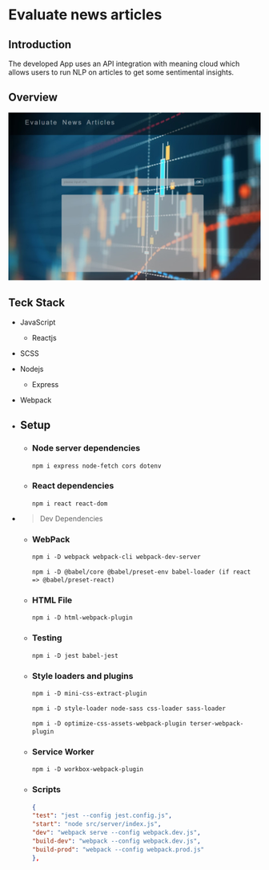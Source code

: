 # Evaluate news articles

## Introduction

The developed App uses an API integration with meaning cloud which allows users to run NLP on articles to get some sentimental insights.

## Overview

![This is an image](./_overview/pic.jpg)

## Teck Stack

- JavaScript
  - Reactjs
- SCSS
- Nodejs
  - Express
- Webpack

- ## Setup

  - ### Node server dependencies

    ```
    npm i express node-fetch cors dotenv
    ```

  - ### React dependencies

    ```
    npm i react react-dom
    ```

- > Dev Dependencies

  - ### WebPack

    ```
    npm i -D webpack webpack-cli webpack-dev-server
    ```

    ```
    npm i -D @babel/core @babel/preset-env babel-loader (if react => @babel/preset-react)
    ```

  - ### HTML File

    ```
    npm i -D html-webpack-plugin
    ```

  - ### Testing

    ```
    npm i -D jest babel-jest
    ```

  - ### Style loaders and plugins

    ```
    npm i -D mini-css-extract-plugin
    ```

    ```
    npm i -D style-loader node-sass css-loader sass-loader
    ```

    ```
    npm i -D optimize-css-assets-webpack-plugin terser-webpack-plugin
    ```

  - ### Service Worker

    ```
    npm i -D workbox-webpack-plugin
    ```

  - ### Scripts

    ```json
    {
    "test": "jest --config jest.config.js",
    "start": "node src/server/index.js",
    "dev": "webpack serve --config webpack.dev.js",
    "build-dev": "webpack --config webpack.dev.js",
    "build-prod": "webpack --config webpack.prod.js"
    },
    ```
